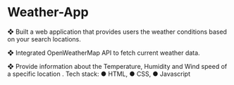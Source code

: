 # Weather-App

❖ Built a web application that provides users the
weather conditions based on your search
locations.


❖ Integrated OpenWeatherMap API to fetch
current weather data.


❖ Provide information about the Temperature,
Humidity and Wind speed of a specific location .
Tech stack:
● HTML,
● CSS,
● Javascript
